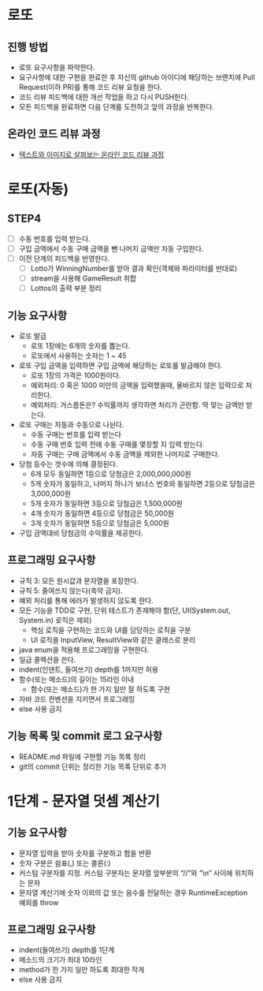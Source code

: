 # 로또
## 진행 방법
* 로또 요구사항을 파악한다.
* 요구사항에 대한 구현을 완료한 후 자신의 github 아이디에 해당하는 브랜치에 Pull Request(이하 PR)를 통해 코드 리뷰 요청을 한다.
* 코드 리뷰 피드백에 대한 개선 작업을 하고 다시 PUSH한다.
* 모든 피드백을 완료하면 다음 단계를 도전하고 앞의 과정을 반복한다.

## 온라인 코드 리뷰 과정
* [텍스트와 이미지로 살펴보는 온라인 코드 리뷰 과정](https://github.com/next-step/nextstep-docs/tree/master/codereview)

# 로또(자동)
## STEP4
* [ ] 수동 번호를 입력 받는다.
* [ ] 구입 금액에서 수동 구매 금액을 뺀 나머지 금액만 자동 구입한다.
* [ ] 이전 단계의 피드백을 반영한다.
  * [ ] Lotto가 WinningNumber를 받아 결과 확인(객체와 파라미터를 반대로)
  * [ ] stream을 사용해 GameResult 취합
  * [ ] Lottos의 출력 부분 정리

## 기능 요구사항
* 로또 발급
  * 로또 1장에는 6개의 숫자를 뽑는다.
  * 로또에서 사용하는 숫자는 1 ~ 45
* 로또 구입 금액을 입력하면 구입 금액에 해당하는 로또를 발급해야 한다.
  * 로또 1장의 가격은 1000원이다.
  * 예외처리: 0 혹은 1000 미만의 금액을 입력했을때, 올바르지 않은 입력으로 처리한다.
  * 예외처리: 거스름돈은? 수익률까지 생각하면 처리가 곤란함. 딱 맞는 금액만 받는다.
* 로또 구매는 자동과 수동으로 나뉜다.
  * 수동 구매는 번호를 입력 받는다
  * 수동 구매 번호 입력 전에 수동 구매를 몇장할 지 입력 받는다.
  * 자동 구매는 구매 금액에서 수동 금액을 제외한 나머지로 구매한다.
* 당첨 등수는 갯수에 의해 결정된다.
  * 6개 모두 동일하면 1등으로 당첨금은 2,000,000,000원
  * 5개 숫자가 동일하고, 나머지 하나가 보너스 번호와 동일하면 2등으로 당첨금은 3,000,000원
  * 5개 숫자가 동일하면 3등으로 당첨금은 1,500,000원
  * 4개 숫자가 동일하면 4등으로 당첨금은 50,000원
  * 3개 숫자가 동일하면 5등으로 당첨금은 5,000원
* 구입 금액대비 당첨금의 수익률을 제공한다.

## 프로그래밍 요구사항
* 규칙 3: 모든 원시값과 문자열을 포장한다.
* 규칙 5: 줄여쓰지 않는다(축약 금지).
* 예외 처리를 통해 에러가 발생하지 않도록 한다.
* 모든 기능을 TDD로 구현, 단위 테스트가 존재해야 함(단, UI(System.out, System.in) 로직은 제외)
  * 핵심 로직을 구현하는 코드와 UI를 담당하는 로직을 구분
  * UI 로직을 InputView, ResultView와 같은 클래스로 분리
* java enum을 적용해 프로그래밍을 구현한다.
* 일급 콜렉션을 쓴다.
* indent(인덴트, 들여쓰기) depth를 1까지만 허용
* 함수(또는 메소드)의 길이는 15라인 이내
  * 함수(또는 메소드)가 한 가지 일만 잘 하도록 구현
* 자바 코드 컨벤션을 지키면서 프로그래밍
* else 사용 금지

## 기능 목록 및 commit 로그 요구사항
* README.md 파일에 구현할 기능 목록 정리
* git의 commit 단위는 정리한 기능 목록 단위로 추가

# 1단계 - 문자열 덧셈 계산기
## 기능 요구사항
* 문자열 입력을 받아 숫자를 구분하고 합을 반환
* 숫자 구분은 쉼표(,) 또는 콜론(:)
* 커스텀 구분자를 지정. 커스텀 구분자는 문자열 앞부분의 “//”와 “\n” 사이에 위치하는 문자
* 문자열 계산기에 숫자 이외의 값 또는 음수를 전달하는 경우 RuntimeException 예외를 throw

## 프로그래밍 요구사항
* indent(들여쓰기) depth를  1단계
* 메소드의 크기가 최대 10라인
* method가 한 가지 일만 하도록 최대한 작게
* else 사용 금지
